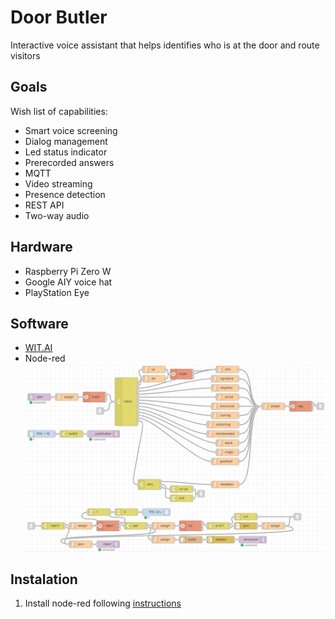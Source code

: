# Door Butler
Interactive voice assistant that helps identifies who is at the door and route visitors<br/>
## Goals
Wish list of capabilities:
* Smart voice screening<br/>
* Dialog management<br/>
* Led status indicator<br/>
* Prerecorded answers<br/>
* MQTT<br/>
* Video streaming<br/>
* Presence detection<br/>
* REST API<br/>
* Two-way audio<br/>
## Hardware
* Raspberry Pi Zero W<br/>
* Google AIY voice hat<br/>
* PlayStation Eye <br/>
## Software
* [WIT.AI](https://wit.ai/)
* Node-red 
![Flow](node-red/butler-flow.png)
## Instalation
1. Install node-red following [instructions](https://nodered.org/docs/getting-started/raspberrypi)


